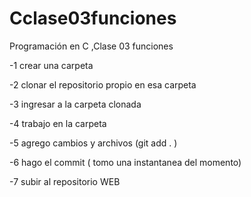 # Cclase03funciones
Programación en C ,Clase 03  funciones

  -1 crear una carpeta
  
  -2 clonar el repositorio propio en esa carpeta
  
  -3 ingresar a la carpeta clonada
  
  -4 trabajo en la carpeta
  
  -5 agrego cambios y archivos 
  (git add . )
  
  -6 hago el commit ( tomo una instantanea del momento)
  
  -7 subir al repositorio WEB

